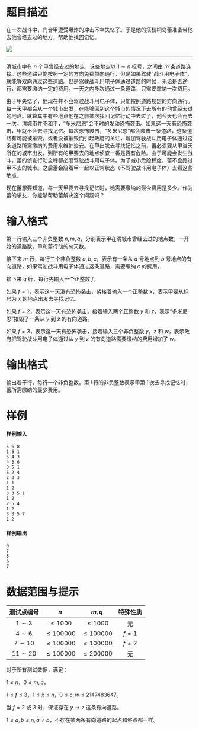 
# 题目描述

在一次战斗中，门仓甲遭受爆炸的冲击不幸失忆了。于是他的搭档桐岛蕾准备带他去他曾经去过的地方，帮助他找回记忆。

![](source/guoj/1202/img/aHR0cHM6Ly9pLmxvbGkubmV0LzIwMTkvMDYvMTcvNWQwNzM1MmUxMDg3ODkwOTI4LnBuZw==.png)

---

清城市中有 $n$ 个甲曾经去过的地点，这些地点以 $1\sim n$ 标号，之间由 $m$ 条道路连接。这些道路只能按照一定的方向免费单向通行，但是如果驾驶“战斗用电子体”，就能够双向通过这些道路。但是驾驶战斗用电子体通过道路的时候，无论是否逆行，都需要缴纳一定的费用。一天之内多次通过一条道路，只需要缴纳一次费用。

由于甲失忆了，他现在并不会驾驶战斗用电子体，只能按照道路规定的方向通行。每一天甲都会从一个城市出发，在能够回到这个城市的情况下去所有的他曾经去过的地点。就算其中有些地点他在之前某次找回记忆行动中去过了，他今天也会再去一次。清城市并不和平，“多米尼恩”会不时的发动恐怖袭击。如果这一天有恐怖袭击，甲就不会去寻找记忆。每次恐怖袭击，“多米尼恩”都会袭击一条道路，这条道路有可能被摧毁，或者没被摧毁而引起政府的关注，增加驾驶战斗用电子体通过这条道路所需缴纳的费用来维护治安。在甲出发去寻找记忆之前，蕾必须要从甲当天所在的城市出发，到所有的甲要去的地点侦查一番是否有危险。由于可能会发生战斗，蕾的侦查行动全程都必须驾驶战斗用电子体。为了减小危险程度，蕾不会路过甲不去的城市。之后蕾会陪着甲一起以正常状态（不驾驶战斗用电子体）去看这些地点。

现在蕾想要知道，每一天甲要去寻找记忆时，她需要缴纳的最少费用是多少。作为蕾的挚友，你能够帮助蕾解决这个问题吗？


# 输入格式

第一行输入三个非负整数 $n,m,q$，分别表示甲在清城市曾经去过的地点数，一开始的道路数，甲和蕾行动的总天数。

接下来 $m$ 行，每行三个非负整数 $a,b,c$，表示有一条从 $a$ 号地点到 $b$ 号地点的有向道路，如果驾驶战斗用电子体通过这条道路，需要缴纳 $c$ 的费用。

接下来 $q$ 行，每行先输入一个正整数 $f$。

如果 $f=1$，表示这一天没有恐怖袭击，紧接着输入一个正整数 $x$，表示甲要从标号为 $x$ 的地点出发去寻找记忆。

如果 $f=2$，表示这一天有恐怖袭击，接着输入两个正整数 $y$ 和 $z$，表示“多米尼恩”摧毁了一条从 $y$ 到 $z$ 的有向道路。

如果 $f=3$，表示这一天有恐怖袭击，接着输入三个非负整数 $y$，$z$ 和 $w$，表示政府把驾驶战斗用电子体通过从 $y$ 到 $z$ 的有向道路需要缴纳的费用增加了 $w$。


# 输出格式

输出若干行，每行一个非负整数。第 $i$ 行的非负整数表示甲第 $i$ 次去寻找记忆时，蕾所需缴纳的最少费用。

# 样例

#### 样例输入
```plain
5 6 8
1 5 1
5 4 3
4 3 6
3 5 1
5 2 4
2 3 3
1 1
1 2
3 3 5 1
1 2
2 5 4
1 2
3 3 5 7
1 2
```
#### 样例输出
```plain
0
7
8
5
7
```

# 数据范围与提示

|测试点编号|$n$|$m,q$|特殊性质|
|:-:|:-:|:-:|:-:|
|$1\sim 3$|$\le 1000$|$\le 1000$<!---->|无|
|$4\sim 6$|$\le 100000$|$\le 100000$|$f=1$|
|$7\sim 10$|$\le 100000$|$\le 100000$|$f\ne 2$|
|$11\sim 20$|$\le 100000$|$\le 200000$|无|

对于所有测试数据，满足：

$1\le n$，$0\le m, q$，

$1\le f\le 3$，$1\le x\le n$，$0\le c,w\le 2147483647$。

当 $f=2$ 或 $3$ 时，保证存在 $y\to z$ 这条有向道路。

$1\le a,b\le n,a\ne b$，不存在某两条有向道路的起点和终点都一样。


